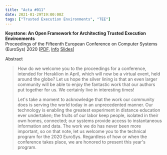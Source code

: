 ```yaml
---
title: "Acta #011"
date: 2021-01-29T19:00:00Z
tags: ["Trusted Execution Environments", "TEE"]
--- 
```


**Keystone: An Open Framework for Architecting Trusted Execution Environments**  
Proceedings of the Fifteenth European Conference on Computer Systems (EuroSys) 2020 [[PDF](https://dl.acm.org/doi/abs/10.1145/3342195.3387532), [Info](https://keystone-enclave.org/) [Slides](https://keystone-enclave.org/open-source-enclaves-workshop/slides/OSEW19_DayeolLee_UCBerkeley.pdf)]

Abstract

> How do we welcome you to the proceedings for a conference, intended for Heraklion in April, which will now be a virtual event, held around the globe? Let us hope the silver lining is that an even larger community will be able to enjoy the fantastic work that our authors put together for us. We certainly live in interesting times!
>
>Let's take a moment to acknowledge that the work our community does is serving the world today in an unprecedented manner. Our technology is enabling the greatest experiment in distance education ever undertaken; the fruits of our labor keep people, isolated in their own homes, connected; our systems provide access to instantaneous information and data. The work we do has never been more important, so on that note, let us welcome you to the technical program for the 2020 EuroSys. Regardless of how or when the conference takes place, we are honored to present this year's program.
